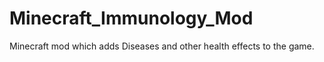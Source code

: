 Minecraft_Immunology_Mod
========================

Minecraft mod which adds Diseases and other health effects to the game. 
